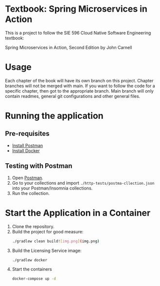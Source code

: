 # Textbook: Spring Microservices in Action

This is a project to follow the SIE 596 Cloud Native Software Engineering textbook:

Spring Microservices in Action, Second Edition by John Carnell

# Usage
Each chapter of the book will have its own branch on this project. Chapter branches will not be merged with main.
If you want to follow the code for a specific chapter, then got to the appropriate branch. Main branch will only contain readmes, general git configurations and other general files.

# Running the application
## Pre-requisites
- [Install Postman](https://www.postman.com/downloads/)
- [Install Docker](https://www.docker.com/get-started/)

## Testing with Postman
1. Open [Postman](https://learning.postman.com/docs/introduction/overview/).
1. Go to your collections and import `./http-tests/postma-cllection.json` into your Postman/Insomnia collections.
1. Run the collection.

# Start the Application in a Container
1. Clone the repository.
1. Build the project for good measure:
    ```sh
    ./gradlew clean build![img.png](img.png)
    ```
1. Build the Licensing Service image:
    ```sh
    ./gradlew docker
    ```
1. Start the containers
    ```sh
    docker-compose up -d
    ```
